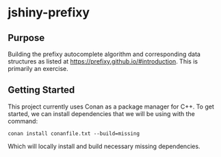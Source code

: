 # jshiny-prefixy

## Purpose

Building the prefixy autocomplete algorithm and corresponding data structures as listed at https://prefixy.github.io/#introduction. This is primarily an exercise.

## Getting Started

This project currently uses Conan as a package manager for C++. To get started, we can install dependencies that we will be using with the command:

```
conan install conanfile.txt --build=missing
```

Which will locally install and build necessary missing dependencies.